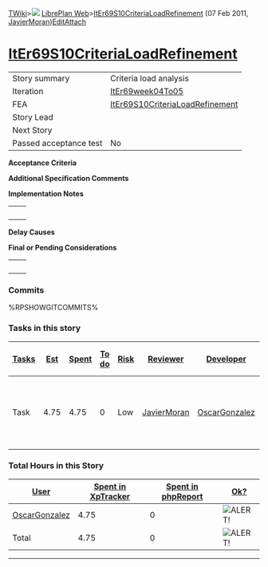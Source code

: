 [TWiki](Main_WebHome)&gt;![](/twiki/pub/TWiki/TWikiDocGraphics/web-bg-small.gif) [LibrePlan Web](LibrePlan_WebHome)&gt;[ItEr69S10CriteriaLoadRefinement](LibrePlan_ItEr69S10CriteriaLoadRefinement "Topic revision: 3 (07 Feb 2011 - 12:04:21)") (07 Feb 2011, [JavierMoran](Main_JavierMoran))[Edit](LibrePlan_ItEr69S10CriteriaLoadRefinement?t=1520343657 "Edit this topic text")[Attach](/twiki/bin/attach/LibrePlan/ItEr69S10CriteriaLoadRefinement "Attach an image or document to this topic")  

 [ItEr69S10CriteriaLoadRefinement](LibrePlan_ItEr69S10CriteriaLoadRefinement)
=============================================================================

|                        |                                                                              |
|------------------------|------------------------------------------------------------------------------|
| Story summary          | Criteria load analysis                                                       |
| Iteration              | [ItEr69week04To05](LibrePlan_ItEr69week04To05)                               |
| FEA                    | [ItEr69S10CriteriaLoadRefinement](LibrePlan_ItEr69S10CriteriaLoadRefinement) |
| Story Lead             |                                                                              |
| Next Story             |                                                                              |
| Passed acceptance test | No                                                                           |

**Acceptance Criteria**

**Additional Specification Comments**

**Implementation Notes**

|     |     |
|-----|-----|
|     |     |

**Delay Causes**

**Final or Pending Considerations**

|     |     |
|-----|-----|
|     |     |

###  Commits

%RPSHOWGITCOMMITS%

###  Tasks in this story

| [Tasks](LibrePlan_ItEr69S10CriteriaLoadRefinement?sortcol=0;table=2;up=0#sorted_table "Sort by this column") | [Est](LibrePlan_ItEr69S10CriteriaLoadRefinement?sortcol=1;table=2;up=0#sorted_table "Sort by this column") | [Spent](LibrePlan_ItEr69S10CriteriaLoadRefinement?sortcol=2;table=2;up=0#sorted_table "Sort by this column") | [To do](LibrePlan_ItEr69S10CriteriaLoadRefinement?sortcol=3;table=2;up=0#sorted_table "Sort by this column") | [Risk](LibrePlan_ItEr69S10CriteriaLoadRefinement?sortcol=4;table=2;up=0#sorted_table "Sort by this column") | [Reviewer](LibrePlan_ItEr69S10CriteriaLoadRefinement?sortcol=5;table=2;up=0#sorted_table "Sort by this column") | [Developer](LibrePlan_ItEr69S10CriteriaLoadRefinement?sortcol=6;table=2;up=0#sorted_table "Sort by this column") | [Task Name](LibrePlan_ItEr69S10CriteriaLoadRefinement?sortcol=7;table=2;up=0#sorted_table "Sort by this column") | [Start Date](LibrePlan_ItEr69S10CriteriaLoadRefinement?sortcol=8;table=2;up=0#sorted_table "Sort by this column") | [Est End Date](LibrePlan_ItEr69S10CriteriaLoadRefinement?sortcol=9;table=2;up=0#sorted_table "Sort by this column") | [End Date](LibrePlan_ItEr69S10CriteriaLoadRefinement?sortcol=10;table=2;up=0#sorted_table "Sort by this column") |
|--------------------------------------------------------------------------------------------------------------|------------------------------------------------------------------------------------------------------------|--------------------------------------------------------------------------------------------------------------|--------------------------------------------------------------------------------------------------------------|-------------------------------------------------------------------------------------------------------------|-----------------------------------------------------------------------------------------------------------------|------------------------------------------------------------------------------------------------------------------|------------------------------------------------------------------------------------------------------------------|-------------------------------------------------------------------------------------------------------------------|---------------------------------------------------------------------------------------------------------------------|------------------------------------------------------------------------------------------------------------------|
| Task                                                                                                         | 4.75                                                                                                       | 4.75                                                                                                         | 0                                                                                                            | Low                                                                                                         | [JavierMoran](Main_JavierMoran)                                                                                 | [OscarGonzalez](Main_OscarGonzalez)                                                                              | [Include specific allocation load to criterion load analysis](LibrePlan_AnA09S01CriteriaLoadRefinement#TasK1)    |                                                                                                                   |                                                                                                                     |                                                                                                                  |

###  Total Hours in this Story

| [User](LibrePlan_ItEr69S10CriteriaLoadRefinement?sortcol=0;table=3;up=0#sorted_table "Sort by this column") | [Spent in XpTracker](LibrePlan_ItEr69S10CriteriaLoadRefinement?sortcol=1;table=3;up=0#sorted_table "Sort by this column") | [Spent in phpReport](LibrePlan_ItEr69S10CriteriaLoadRefinement?sortcol=2;table=3;up=0#sorted_table "Sort by this column") | [Ok?](LibrePlan_ItEr69S10CriteriaLoadRefinement?sortcol=3;table=3;up=0#sorted_table "Sort by this column") |
|-------------------------------------------------------------------------------------------------------------|---------------------------------------------------------------------------------------------------------------------------|---------------------------------------------------------------------------------------------------------------------------|------------------------------------------------------------------------------------------------------------|
| [OscarGonzalez](Main_OscarGonzalez)                                                                         | 4.75                                                                                                                      | 0                                                                                                                         | ![ALERT!](/twiki/pub/TWiki/TWikiDocGraphics/warning.gif "ALERT!")                                          |
| Total                                                                                                       | 4.75                                                                                                                      | 0                                                                                                                         | ![ALERT!](/twiki/pub/TWiki/TWikiDocGraphics/warning.gif "ALERT!")                                          |

------------------------------------------------------------------------
